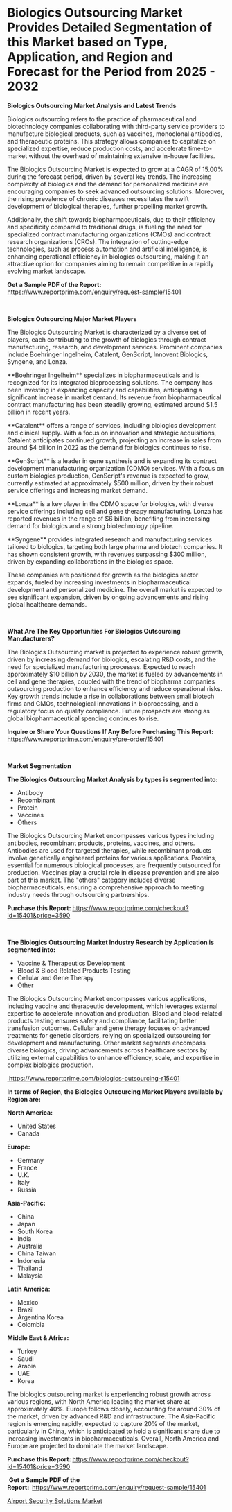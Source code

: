 <p><h1>Biologics Outsourcing Market Provides Detailed Segmentation of this Market based on Type, Application, and Region and Forecast for the Period from 2025 - 2032</h1></p><p><strong>Biologics Outsourcing Market Analysis and Latest Trends</strong></p>
<p><p>Biologics outsourcing refers to the practice of pharmaceutical and biotechnology companies collaborating with third-party service providers to manufacture biological products, such as vaccines, monoclonal antibodies, and therapeutic proteins. This strategy allows companies to capitalize on specialized expertise, reduce production costs, and accelerate time-to-market without the overhead of maintaining extensive in-house facilities. </p><p>The Biologics Outsourcing Market is expected to grow at a CAGR of 15.00% during the forecast period, driven by several key trends. The increasing complexity of biologics and the demand for personalized medicine are encouraging companies to seek advanced outsourcing solutions. Moreover, the rising prevalence of chronic diseases necessitates the swift development of biological therapies, further propelling market growth. </p><p>Additionally, the shift towards biopharmaceuticals, due to their efficiency and specificity compared to traditional drugs, is fueling the need for specialized contract manufacturing organizations (CMOs) and contract research organizations (CROs). The integration of cutting-edge technologies, such as process automation and artificial intelligence, is enhancing operational efficiency in biologics outsourcing, making it an attractive option for companies aiming to remain competitive in a rapidly evolving market landscape.</p></p>
<p><strong>Get a Sample PDF of the Report:&nbsp;</strong> <a href="https://www.reportprime.com/enquiry/request-sample/15401?utm_campaign=3008&utm_medium=2&utm_source=Github&utm_content=ia&utm_term=20032025&utm_id=biologics-outsourcing">https://www.reportprime.com/enquiry/request-sample/15401</a></p>
<p>&nbsp;</p>
<p><strong>Biologics Outsourcing Major Market Players</strong></p>
<p><p>The Biologics Outsourcing Market is characterized by a diverse set of players, each contributing to the growth of biologics through contract manufacturing, research, and development services. Prominent companies include Boehringer Ingelheim, Catalent, GenScript, Innovent Biologics, Syngene, and Lonza.</p><p>**Boehringer Ingelheim** specializes in biopharmaceuticals and is recognized for its integrated bioprocessing solutions. The company has been investing in expanding capacity and capabilities, anticipating a significant increase in market demand. Its revenue from biopharmaceutical contract manufacturing has been steadily growing, estimated around $1.5 billion in recent years.</p><p>**Catalent** offers a range of services, including biologics development and clinical supply. With a focus on innovation and strategic acquisitions, Catalent anticipates continued growth, projecting an increase in sales from around $4 billion in 2022 as the demand for biologics continues to rise.</p><p>**GenScript** is a leader in gene synthesis and is expanding its contract development manufacturing organization (CDMO) services. With a focus on custom biologics production, GenScript's revenue is expected to grow, currently estimated at approximately $500 million, driven by their robust service offerings and increasing market demand.</p><p>**Lonza** is a key player in the CDMO space for biologics, with diverse service offerings including cell and gene therapy manufacturing. Lonza has reported revenues in the range of $6 billion, benefiting from increasing demand for biologics and a strong biotechnology pipeline.</p><p>**Syngene** provides integrated research and manufacturing services tailored to biologics, targeting both large pharma and biotech companies. It has shown consistent growth, with revenues surpassing $300 million, driven by expanding collaborations in the biologics space.</p><p>These companies are positioned for growth as the biologics sector expands, fueled by increasing investments in biopharmaceutical development and personalized medicine. The overall market is expected to see significant expansion, driven by ongoing advancements and rising global healthcare demands.</p></p>
<p>&nbsp;</p>
<p><strong>What Are The Key Opportunities For Biologics Outsourcing Manufacturers?</strong></p>
<p><p>The Biologics Outsourcing market is projected to experience robust growth, driven by increasing demand for biologics, escalating R&D costs, and the need for specialized manufacturing processes. Expected to reach approximately $10 billion by 2030, the market is fueled by advancements in cell and gene therapies, coupled with the trend of biopharma companies outsourcing production to enhance efficiency and reduce operational risks. Key growth trends include a rise in collaborations between small biotech firms and CMOs, technological innovations in bioprocessing, and a regulatory focus on quality compliance. Future prospects are strong as global biopharmaceutical spending continues to rise.</p></p>
<p><strong>Inquire or Share Your Questions If Any Before Purchasing This Report:</strong> <a href="https://www.reportprime.com/enquiry/pre-order/15401?utm_campaign=3008&utm_medium=2&utm_source=Github&utm_content=ia&utm_term=20032025&utm_id=biologics-outsourcing">https://www.reportprime.com/enquiry/pre-order/15401</a></p>
<p>&nbsp;</p>
<p><strong>Market Segmentation</strong></p>
<p><strong>The Biologics Outsourcing Market Analysis by types is segmented into:</strong></p>
<p><ul><li>Antibody</li><li>Recombinant</li><li>Protein</li><li>Vaccines</li><li>Others</li></ul></p>
<p><p>The Biologics Outsourcing Market encompasses various types including antibodies, recombinant products, proteins, vaccines, and others. Antibodies are used for targeted therapies, while recombinant products involve genetically engineered proteins for various applications. Proteins, essential for numerous biological processes, are frequently outsourced for production. Vaccines play a crucial role in disease prevention and are also part of this market. The "others" category includes diverse biopharmaceuticals, ensuring a comprehensive approach to meeting industry needs through outsourcing partnerships.</p></p>
<p><strong>Purchase this Report:&nbsp;</strong><a href="https://www.reportprime.com/checkout?id=15401&price=3590&utm_campaign=3008&utm_medium=2&utm_source=Github&utm_content=ia&utm_term=20032025&utm_id=biologics-outsourcing">https://www.reportprime.com/checkout?id=15401&price=3590</a></p>
<p>&nbsp;</p>
<p><strong>The Biologics Outsourcing Market Industry Research by Application is segmented into:</strong></p>
<p><ul><li>Vaccine & Therapeutics Development</li><li>Blood & Blood Related Products Testing</li><li>Cellular and Gene Therapy</li><li>Other</li></ul></p>
<p><p>The Biologics Outsourcing Market encompasses various applications, including vaccine and therapeutic development, which leverages external expertise to accelerate innovation and production. Blood and blood-related products testing ensures safety and compliance, facilitating better transfusion outcomes. Cellular and gene therapy focuses on advanced treatments for genetic disorders, relying on specialized outsourcing for development and manufacturing. Other market segments encompass diverse biologics, driving advancements across healthcare sectors by utilizing external capabilities to enhance efficiency, scale, and expertise in complex biologics production.</p></p>
<p><a href="https://www.reportprime.com/biologics-outsourcing-r15401?utm_campaign=3008&utm_medium=2&utm_source=Github&utm_content=ia&utm_term=20032025&utm_id=biologics-outsourcing">&nbsp;https://www.reportprime.com/biologics-outsourcing-r15401</a></p>
<p><strong>In terms of Region, the Biologics Outsourcing Market Players available by Region are:</strong></p>
<p>
    <p> <strong> North America: </strong>
        <ul>
            <li>United States</li>
            <li>Canada</li>
        </ul>
        </p> 
    <p> <strong> Europe: </strong>
        <ul>
            <li>Germany</li>
            <li>France</li>
            <li>U.K.</li>
            <li>Italy</li>
            <li>Russia</li>
        </ul>
        </p> 
    <p> <strong> Asia-Pacific: </strong>
        <ul>
            <li>China</li>
            <li>Japan</li>
            <li>South Korea</li>
            <li>India</li>
            <li>Australia</li>
            <li>China Taiwan</li>
            <li>Indonesia</li>
            <li>Thailand</li>
            <li>Malaysia</li>
        </ul>
        </p> 
    <p> <strong> Latin America: </strong>
        <ul>
            <li>Mexico</li>
            <li>Brazil</li>
            <li>Argentina Korea</li>
            <li>Colombia</li>
        </ul>
        </p> 
    <p> <strong> Middle East & Africa: </strong>
        <ul>
            <li>Turkey</li>
            <li>Saudi</li>
            <li>Arabia</li>
            <li>UAE</li>
            <li>Korea</li>
        </ul>
    </p>
    </p>
<p><p>The biologics outsourcing market is experiencing robust growth across various regions, with North America leading the market share at approximately 40%. Europe follows closely, accounting for around 30% of the market, driven by advanced R&D and infrastructure. The Asia-Pacific region is emerging rapidly, expected to capture 20% of the market, particularly in China, which is anticipated to hold a significant share due to increasing investments in biopharmaceuticals. Overall, North America and Europe are projected to dominate the market landscape.</p></p>
<p><strong>Purchase this Report: </strong><a href="https://www.reportprime.com/checkout?id=15401&price=3590&utm_campaign=3008&utm_medium=2&utm_source=Github&utm_content=ia&utm_term=20032025&utm_id=biologics-outsourcing">https://www.reportprime.com/checkout?id=15401&price=3590</a></p>
<p>&nbsp;<strong>Get a Sample PDF of the Report:&nbsp;&nbsp;</strong><a href="https://www.reportprime.com/enquiry/request-sample/15401?utm_campaign=3008&utm_medium=2&utm_source=Github&utm_content=ia&utm_term=20032025&utm_id=biologics-outsourcing">https://www.reportprime.com/enquiry/request-sample/15401</a></p>
<p><strong></strong></p>
<p><p><a href="https://github.com/ebalabenoot/Market-Research-Report-List-1/blob/main/airport-security-solutions-market.md?utm_campaign=3008&utm_medium=2&utm_source=Github&utm_content=ia&utm_term=20032025&utm_id=biologics-outsourcing">Airport Security Solutions Market</a></p></p>
